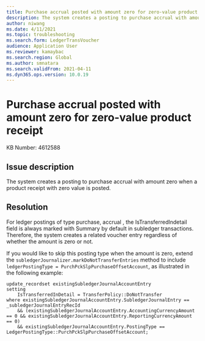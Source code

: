 ```yaml
---
title: Purchase accrual posted with amount zero for zero-value product receipt
description: The system creates a posting to purchase accrual with amount zero when a product receipt with zero value is posted
author: niwang
ms.date: 4/11/2021
ms.topic: troubleshooting
ms.search.form: LedgerTransVoucher
audience: Application User
ms.reviewer: kamaybac
ms.search.region: Global
ms.author: smnatara
ms.search.validFrom: 2021-04-11
ms.dyn365.ops.version: 10.0.19
---
```


# Purchase accrual posted with amount zero for zero-value product receipt

KB Number: 4612588

## Issue description

The system creates a posting to purchase accrual with amount zero when a product receipt with zero value is posted.

## Resolution

For ledger postings of type purchase, accrual <!-- KFM: Is this two types ("purchase" and "accrual") or one type  ("purchase, accrual")? --> , the IsTransferredIndetail <!-- KFM: Please use the field label, not the internal name, unless the reader expects this --> field is always marked with Summary <!-- KFM: Do you mean the field has a value of "Summary"? --> by default in subledger transactions.  Therefore, the system creates a related voucher entry regardless of whether the amount is zero or not.

If you would like to skip this posting type when the amount is zero, extend the `subledgerJournalizer.markDoNotTransferEntries` method to include `ledgerPostingType = PurchPckSlpPurchaseOffsetAccount`, as illustrated in the following example:

```xpp
update_recordset existingSubledgerJournalAccountEntry
setting
    IsTransferredInDetail = TransferPolicy::DoNotTransfer
where existingSubledgerJournalAccountEntry.SubledgerJournalEntry == _subledgerJournalEntryRecId
    && (existingSubledgerJournalAccountEntry.AccountingCurrencyAmount == 0 && existingSubledgerJournalAccountEntry.ReportingCurrencyAmount == 0)
    && existingSubledgerJournalAccountEntry.PostingType == LedgerPostingType::PurchPckSlpPurchaseOffsetAccount;
```
